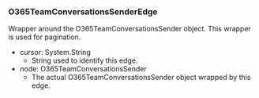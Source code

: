 ### O365TeamConversationsSenderEdge
Wrapper around the O365TeamConversationsSender object. This wrapper is used for pagination.

- cursor: System.String
  - String used to identify this edge.
- node: O365TeamConversationsSender
  - The actual O365TeamConversationsSender object wrapped by this edge.

